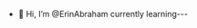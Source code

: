 - 👋 Hi, I’m @ErinAbraham
currently learning---

<!---
ErinAbraham/ErinAbraham is a ✨ special ✨ repository because its `README.md` (this file) appears on your GitHub profile.
You can click the Preview link to take a look at your changes.
--->
